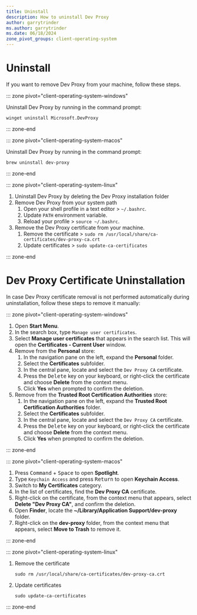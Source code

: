 ```yaml
---
title: Uninstall
description: How to uninstall Dev Proxy
author: garrytrinder
ms.author: garrytrinder
ms.date: 06/18/2024
zone_pivot_groups: client-operating-system
---
```


# Uninstall

If you want to remove Dev Proxy from your machine, follow these steps.

::: zone pivot="client-operating-system-windows"

Uninstall Dev Proxy by running in the command prompt:

```console
winget uninstall Microsoft.DevProxy
```

::: zone-end

::: zone pivot="client-operating-system-macos"

Uninstall Dev Proxy by running in the command prompt:

```console
brew uninstall dev-proxy
```

::: zone-end

::: zone pivot="client-operating-system-linux"

1. Uninstall Dev Proxy by deleting the Dev Proxy installation folder
1. Remove Dev Proxy from your system path
    1. Open your shell profile in a text editor > `~/.bashrc`.
    1. Update `PATH` environment variable.
    1. Reload your profile > `source ~/.bashrc`.
1. Remove the Dev Proxy certificate from your machine.
    1. Remove the certificate > `sudo rm /usr/local/share/ca-certificates/dev-proxy-ca.crt`
    1. Update certificates > `sudo update-ca-certificates`

::: zone-end

# Dev Proxy Certificate Uninstallation

In case Dev Proxy certificate removal is not performed automatically during uninstallation, follow these steps to remove it manually:

::: zone pivot="client-operating-system-windows"

1. Open **Start Menu**.
1. In the search box, type `Manage user certificates`.
1. Select **Manage user certificates** that appears in the search list. This will open the **Certificates - Current User** window.
1. Remove from the **Personal** store:
    1. In the navigation pane on the left, expand the **Personal** folder.
    1. Select the **Certificates** subfolder.
    1. In the central pane, locate and select the `Dev Proxy CA` certificate.
    1. Press the <kbd>Delete</kbd> key on your keyboard, or right-click the certificate and choose **Delete** from the context menu.
    1. Click **Yes** when prompted to confirm the deletion.
1. Remove from the **Trusted Root Certification Authorities** store:
    1. In the navigation pane on the left, expand the **Trusted Root Certification Authorities** folder.
    1. Select the **Certificates** subfolder.
    1. In the central pane, locate and select the `Dev Proxy CA` certificate.
    1. Press the <kbd>Delete</kbd> key on your keyboard, or right-click the certificate and choose **Delete** from the context menu.
    1. Click **Yes** when prompted to confirm the deletion.

::: zone-end

::: zone pivot="client-operating-system-macos"

1. Press <kbd>Command</kbd> + <kbd>Space</kbd> to open **Spotlight**.
1. Type `Keychain Access` and press <kbd>Return</kbd> to open **Keychain Access**.
1. Switch to **My Certificates** category.
1. In the list of certificates, find the **Dev Proxy CA** certificate.
1. Right-click on the certificate, from the context menu that appears, select **Delete "Dev Proxy CA"**, and confirm the deletion.
1. Open **Finder**, locate the **~/Library/Application Support/dev-proxy** folder.
1. Right-click on the **dev-proxy** folder, from the context menu that appears, select **Move to Trash** to remove it.

::: zone-end

::: zone pivot="client-operating-system-linux"

1. Remove the certificate

    ```console
    sudo rm /usr/local/share/ca-certificates/dev-proxy-ca.crt
    ```

1. Update certificates

    ```console
    sudo update-ca-certificates
    ```

::: zone-end
